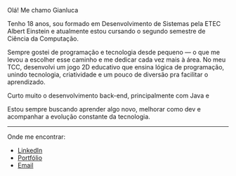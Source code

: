 Olá! Me chamo Gianluca

Tenho 18 anos, sou formado em Desenvolvimento de Sistemas pela ETEC Albert Einstein e atualmente estou cursando o segundo semestre de Ciência da Computação.

Sempre gostei de programação e tecnologia desde pequeno — o que me levou a escolher esse caminho e me dedicar cada vez mais à área. No meu TCC, desenvolvi um jogo 2D educativo que ensina lógica de programação, unindo tecnologia, criatividade e um pouco de diversão pra facilitar o aprendizado.

Curto muito o desenvolvimento back-end, principalmente com Java e 

Estou sempre buscando aprender algo novo, melhorar como dev e acompanhar a evolução constante da tecnologia. 

---

Onde me encontrar:
- [LinkedIn](https://www.linkedin.com/in/gianluca-sacilote-427099325?utm_source=share&utm_campaign=share_via&utm_content=profile&utm_medium=android_app)
- [Portfólio](https://github.com/Gianluca0403)
- [Email](mailto:gianlucasacilote@gmail.com)

